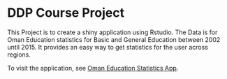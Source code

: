 # DDP Course Project

This Project is to create a shiny application using Rstudio. The Data is for Oman Education statistics for Basic and General Education between 2002 until 2015. It provides an easy way to get statistics for the user across regions.

To visit the application, see [Oman Education Statistics App](https://fadhila.shinyapps.io/oman_basic_vs_general_education_statistics/). 
